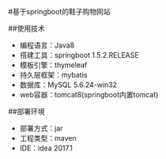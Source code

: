 #基于springboot的鞋子购物网站

##使用技术
- 编程语言：Java8
- 搭建工具：springboot 1.5.2.RELEASE
- 模板引擎：thymeleaf
- 持久层框架：mybatis
- 数据库：MySQL 5.6.24-win32
- web容器：tomcat8(springboot内置tomcat)

##部署环境
- 部署方式：jar
- 工程类型：maven
- IDE：idea 2017.1
